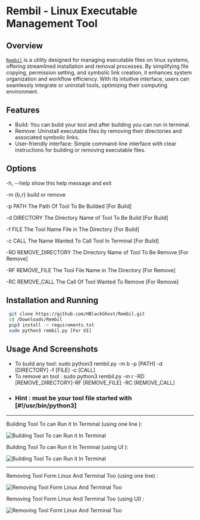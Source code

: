 # Rembil - Linux Executable Management Tool
## Overview
 [`Rembil`](https://github.com/HBlackGhost/Rembil.git) is a utility designed for managing executable files on linux systems, offering streamlined installation
and removal processes. By simplifying file copying, permission setting, and symbolic link creation, it enhances
system organization and workflow efficiency. With its intuitive interface, users can seamlessly integrate or
uninstall tools, optimizing their computing environment.
## Features
- Build:  You can build your tool and after building you can run in terminal.
- Remove: Uninstall executable files by removing their directories and associated symbolic links.
- User-friendly interface: Simple command-line interface with clear instructions for building or removing executable files.
## Options 
  -h, --help            show this help message and exit
  
  -m {b,r}              build or remove
  
  -p PATH               The Path Of Tool To Be Builded [For Build]
  
  -d DIRECTORY          The Directory Name of Tool To Be Build [For Build]
  
  -f FILE               The Tool Name File in The Directory [For Build]
  
  -c CALL               The Name Wanted To Call Tool In Terminal [For Build]
  
  -RD REMOVE_DIRECTORY  The Directory Name of Tool To Be Remove [For Remove]
  
  -RF REMOVE_FILE       The Tool File Name in The Directory [For Remove]
  
  -RC REMOVE_CALL       The Call Of Tool Wanted To Remove [For Remove]
## Installation and Running
```bash
 git clone https://github.com/HBlackGhost/Rembil.git
 cd /Downloads/Rembil
 pip3 install -r requirements.txt
 sudo python3 rembil.py [For UI]
```
## Usage And Screenshots
- To build any tool: sudo python3 rembil.py -m b -p [PATH] -d [DIRECTORY] -f [FILE] -c [CALL]
- To remove an tool : sudo python3 rembil.py -m r -RD [REMOVE_DIRECTORY]-RF [REMOVE_FILE] -RC [REMOVE_CALL]
- ### Hint : must be your tool file started with [#!/usr/bin/python3]

 ------------------------------------------------------------------------------------------------------------

  Building Tool To can Run it In Terminal (using one line ):
  
  ![Building Tool To can Run it In Terminal](https://imgur.com/GVZsYQ4.gif)

   Building Tool To can Run it In Terminal (using UI ):

  ![Building Tool To can Run it In Terminal](https://imgur.com/2KJJNZo.gif)

  -----------------------------------------------------------------------------------------------------------
  

  Removing Tool Form Linux And Terminal Too (using one line) :
  
  ![Removing Tool Form Linux And Terminal Too](https://imgur.com/w2An5PT.gif)

  Removing Tool Form Linux And Terminal Too (using UI) :
  
  ![Removing Tool Form Linux And Terminal Too](https://imgur.com/FPtlX7u.gif)

 
  
  
